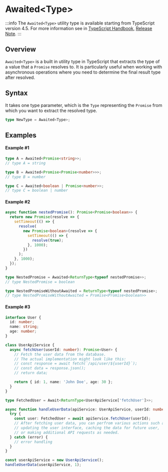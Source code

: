 # Awaited\<Type>

:::info
The `Awaited<Type>` utility type is available starting from TypeScript version 4.5. For more information see in [TypeScript Handbook](https://www.typescriptlang.org/docs/handbook/utility-types.html#awaitedtype), [Release Note](https://www.typescriptlang.org/docs/handbook/release-notes/typescript-4-5.html#the-awaited-type-and-promise-improvements).
:::

## Overview

`Awaited<Type>` is a built in utility type in TypeScript that extracts the type of a value that a `Promise` resolves to. It is particularly useful when working with asynchronous operations where you need to determine the final result type after resolved.

## Syntax

It takes one type parameter, which is the `Type` representing the `Promise` from which you want to extract the resolved type.

```ts
type NewType = Awaited<Type>;
```

## Examples

#### Example #1

```ts
type A = Awaited<Promise<string>>;
// type A = string

type B = Awaited<Promise<Promise<number>>>;
// type B = number

type C = Awaited<boolean | Promise<number>>;
// type C = boolean | number
```

#### Example #2

```ts
async function nestedPromise(): Promise<Promise<boolean>> {
  return new Promise(resolve => {
    setTimeout(() => {
      resolve(
        new Promise<boolean>(resolve => {
          setTimeout(() => {
            resolve(true);
          }, 1000);
        })
      );
    }, 1000);
  });
}

type NestedPromise = Awaited<ReturnType<typeof nestedPromise>>;
// type NestedPromise = boolean

type NestedPromiseWithoutAwaited = ReturnType<typeof nestedPromise>;
// type NestedPromiseWithoutAwaited = Promise<Promise<boolean>>
```

#### Example #3

```ts
interface User {
  id: number;
  name: string;
  age: number;
}

class UserApiService {
  async fetchUser(userId: number): Promise<User> {
    // Fetch the user data from the database.
    // The actual implementation might look like this:
    // const response = await fetch(`/api/user/${userId}`);
    // const data = response.json();
    // return data;

    return { id: 1, name: 'John Doe', age: 30 };
  }
}

type FetchedUser = Await<ReturnType<UserApiService['fetchUser']>>;

async function handleUserData(apiService: UserApiService, userId: number) {
  try {
    const user: FetchedUser = await apiService.fetchUser(userId);
    // After fetching user data, you can perfrom various actions such as
    // updating the user interface, caching the data for future user,
    // or making additional API requests as needed.
  } catch (error) {
    // error handling
  }
}

const userApiService = new UserApiService();
handleUserData(userApiService, 1);
```
